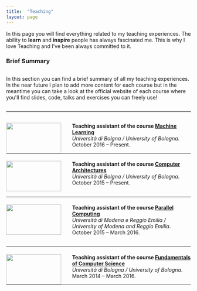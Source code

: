```yaml
---
title:  "Teaching"
layout: page
---
```

In this page you will find everything related to my teaching experiences. The ability to **learn** and **inspire** people has always fascinated me. This is why I love Teaching and I've been always committed to it.

<h3 id="summary" style="margin-bottom: 30px;">Brief Summary</h3>

In this section you can find a brief summary of all my teaching experiences. In the near future I plan to add more content for each course but in the meantime you can take a look at the official website of each course where you'll find slides, code, talks and exercises you can freely use!

<hr style="margin-top:30px;margin-bottom:30px;width:100%">

<div> <img src ='/{{ site.baseurl }}images/ml.jpeg' style="width:150px; height:83; float:left;margin-right:30px"/>
<p><strong>Teaching assistant of the course <a href="http://bias.csr.unibo.it/maltoni/ml/">Machine Learning</a></strong><br>
<em>Università di Bolgna / University of Bologna</em>.
October 2016 – Present.<br>
</p></div>

<hr style="margin-top:10px;margin-bottom:20px; width:100%">

<div> <img src ='/{{ site.baseurl }}images/arc.jpg'  style="width:150px;height:83px; float:left;margin-right:30px"/>
<p><strong>Teaching assistant of the course <a href="http://bias.csr.unibo.it/maltoni/arc/">Computer Architectures</a></strong><br>
<em>Università di Bolgna / University of Bologna</em>.
October 2015 – Present.<br>
</p></div>

<hr style="margin-top:30px;margin-bottom:20px;width:100%">

<div> <img src ='/{{ site.baseurl }}images/cp.png' style="width:150px;height:83px; float:left;margin-right:30px"/>
<p><strong>Teaching assistant of the course <a href="http://cdm.unimo.it/home/matematica/zanni.luca/">Parallel Computing</a></strong><br>
<em>Università di Modena e Reggio Emilia / University of Modena and Reggio Emilia</em>.
October 2015 – March 2016.<br>
</p></div>

<hr style="margin-top:30px;margin-bottom:20px;width:100%">

<div> <img src ='/{{ site.baseurl }}images/fun.jpg' style="width:150px;height:83px; float:left;margin-right:30px"/>
<p><strong>Teaching assistant of the course <a href="http://www-db.deis.unibo.it/courses/FIT1-AK/?src=home">Fundamentals of Computer Science</a></strong><br>
<em>Università di Bologna / University of Bologna</em>.
March 2014 – March 2016.<br>
</p></div>

<hr style="margin-top:10px;margin-bottom:20px; width:100%">

[fit]:   http://www-db.deis.unibo.it/courses/FIT1-AK/Index.html
[arc]: http://bias.csr.unibo.it/maltoni/arc/
[parallel]: http://cdm.unimo.it/home/matematica/zanni.luca/
[ml]: http://bias.csr.unibo.it/maltoni/ml/
